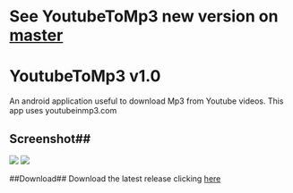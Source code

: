 # See YoutubeToMp3 new version on [master](https://github.com/makebit/YoutubeToMp3)


# YoutubeToMp3 v1.0
An android application useful to download Mp3 from Youtube videos.
This app uses youtubeinmp3.com

## Screenshot##
![](http://s18.postimg.org/66u0dbp4p/Screenshot_2015_10_16_21_44_10.jpg)
![](http://s8.postimg.org/4obsvsek5/Screenshot_2015_10_16_21_45_21.jpg)

##Download##
Download the latest release clicking [here](https://github.com/makebit/YoutubeToMp3/blob/master/app-release.apk)
